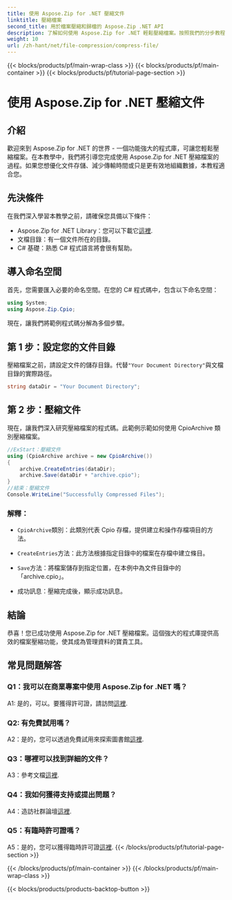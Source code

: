 ```yaml
---
title: 使用 Aspose.Zip for .NET 壓縮文件
linktitle: 壓縮檔案
second_title: 用於檔案壓縮和歸檔的 Aspose.Zip .NET API
description: 了解如何使用 Aspose.Zip for .NET 輕鬆壓縮檔案。按照我們的分步教程進行高效的文件管理。
weight: 10
url: /zh-hant/net/file-compression/compress-file/
---
```


{{< blocks/products/pf/main-wrap-class >}}
{{< blocks/products/pf/main-container >}}
{{< blocks/products/pf/tutorial-page-section >}}

# 使用 Aspose.Zip for .NET 壓縮文件

## 介紹

歡迎來到 Aspose.Zip for .NET 的世界 - 一個功能強大的程式庫，可讓您輕鬆壓縮檔案。在本教學中，我們將引導您完成使用 Aspose.Zip for .NET 壓縮檔案的過程。如果您想優化文件存儲、減少傳輸時間或只是更有效地組織數據，本教程適合您。

## 先決條件

在我們深入學習本教學之前，請確保您具備以下條件：

-  Aspose.Zip for .NET Library：您可以下載它[這裡](https://releases.aspose.com/zip/net/).
- 文檔目錄：有一個文件所在的目錄。
- C# 基礎：熟悉 C# 程式語言將會很有幫助。

## 導入命名空間

首先，您需要匯入必要的命名空間。在您的 C# 程式碼中，包含以下命名空間：

```csharp
using System;
using Aspose.Zip.Cpio;
```

現在，讓我們將範例程式碼分解為多個步驟。

## 第 1 步：設定您的文件目錄

壓縮檔案之前，請設定文件的儲存目錄。代替`"Your Document Directory"`與文檔目錄的實際路徑。

```csharp
string dataDir = "Your Document Directory";
```

## 第 2 步：壓縮文件

現在，讓我們深入研究壓縮檔案的程式碼。此範例示範如何使用 CpioArchive 類別壓縮檔案。

```csharp
//ExStart：壓縮文件
using (CpioArchive archive = new CpioArchive())
{
    archive.CreateEntries(dataDir);
    archive.Save(dataDir + "archive.cpio");
}
//結束：壓縮文件
Console.WriteLine("Successfully Compressed Files");
```

### 解釋：

- `CpioArchive`類別：此類別代表 Cpio 存檔，提供建立和操作存檔項目的方法。

- `CreateEntries`方法：此方法根據指定目錄中的檔案在存檔中建立條目。

- `Save`方法：將檔案儲存到指定位置，在本例中為文件目錄中的「archive.cpio」。

- 成功訊息：壓縮完成後，顯示成功訊息。

## 結論

恭喜！您已成功使用 Aspose.Zip for .NET 壓縮檔案。這個強大的程式庫提供高效的檔案壓縮功能，使其成為管理資料的寶貴工具。

## 常見問題解答

### Q1：我可以在商業專案中使用 Aspose.Zip for .NET 嗎？

 A1: 是的，可以。要獲得許可證，請訪問[這裡](https://purchase.aspose.com/buy).

### Q2: 有免費試用嗎？

A2：是的，您可以透過免費試用來探索圖書館[這裡](https://releases.aspose.com/).

### Q3：哪裡可以找到詳細的文件？

 A3：參考文檔[這裡](https://reference.aspose.com/zip/net/).

### Q4：我如何獲得支持或提出問題？

 A4：造訪社群論壇[這裡](https://forum.aspose.com/c/zip/37).

### Q5：有臨時許可證嗎？

 A5：是的，您可以獲得臨時許可證[這裡](https://purchase.aspose.com/temporary-license/).
{{< /blocks/products/pf/tutorial-page-section >}}

{{< /blocks/products/pf/main-container >}}
{{< /blocks/products/pf/main-wrap-class >}}

{{< blocks/products/products-backtop-button >}}
